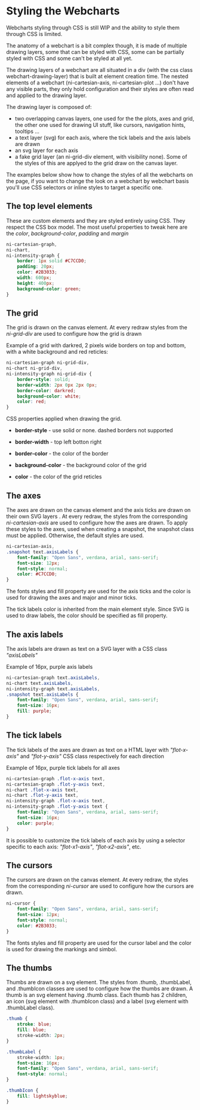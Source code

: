 # Styling the Webcharts

Webcharts styling through CSS is still WIP and the ability to style them through
CSS is limited.

The anatomy of a webchart is a bit complex though, it is made of multiple drawing
layers, some that can be styled with CSS, some can be partially styled with CSS
and some can't be styled at all yet.

The drawing layers of a webchart are all situated in a div (with the css class
webchart-drawing-layer) that is built at element creation time. The nested
elements of a webchart (ni-cartesian-axis, ni-cartesian-plot ...) don't have
any visible parts, they only hold configuration and their styles are often
read and applied to the drawing layer.

The drawing layer is composed of:

* two overlapping canvas layers, one used for the the plots, axes and grid,
the other one used for drawing UI stuff, like cursors, navigation hints,
tooltips ...
* a text layer (svg) for each axis, where the tick labels and the
axis labels are drawn
* an svg layer for each axis
* a fake grid layer (an ni-grid-div element, with visibility none). Some of the
styles of this are applyed to the grid draw on the canvas layer.

The examples below show how to change the styles of all the webcharts on the
page, if you want to change the look on a webchart by webchart basis you'll use
CSS selectors or inline styles to target a specific one.



## The top level elements

These are custom elements and they are styled entirely using CSS. They respect
the CSS box model. The most useful properties to tweak here are the *color*,
*background-color*, *padding* and *margin*


```css
ni-cartesian-graph,
ni-chart,
ni-intensity-graph {
    border: 1px solid #C7CCD0;
    padding: 20px;
    color: #2B3033;
    width: 600px;
    height: 400px;
    background-color: green;
}
```


## The grid

The grid is drawn on the canvas element. At every redraw styles from
the *ni-grid-div* are used to configure how the grid is drawn

Example of a grid with darkred, 2 pixels wide borders on top and bottom,
with a white background and red reticles:

```css
ni-cartesian-graph ni-grid-div,
ni-chart ni-grid-div,
ni-intensity-graph ni-grid-div {
    border-style: solid;
    border-width: 2px 0px 2px 0px;
    border-color: darkred;
    background-color: white;
    color: red;
}
```

CSS properties applied when drawing the grid.


* **border-style** - use solid or none. dashed borders not supported

* **border-width** - top left botton right

* **border-color** - the color of the border

* **background-color** - the background color of the grid

* **color** - the color of the grid reticles

## The axes

The axes are drawn on the canvas element and the axis ticks are drawn on their
own SVG layers . At every redraw, the styles from the corresponding
*ni-cartesian-axis* are used to configure how the axes are drawn.
To apply these styles to the axes, used when creating a snapshot,
the snapshot class must be applied. Otherwise, the default styles are used.

```css
ni-cartesian-axis,
.snapshot text.axisLabels {
    font-family: "Open Sans", verdana, arial, sans-serif;
    font-size: 12px;
    font-style: normal;
    color: #C7CCD0;
}
```

The fonts styles and fill property are used for the axis ticks and the color is used
for drawing the axes and major and minor ticks.

The tick labels color is inherited from the main element style.
Since SVG is used to draw labels, the color should be specified as fill property.


## The axis labels

The axis labels are drawn as text on a SVG layer with a CSS class
*"axisLabels"*

Example of 16px, purple axis labels

```css
ni-cartesian-graph text.axisLabels,
ni-chart text.axisLabels,
ni-intensity-graph text.axisLabels,
.snapshot text.axisLabels {
    font-family: "Open Sans", verdana, arial, sans-serif;
    font-size: 16px;
    fill: purple;
}
```


## The tick labels

The tick labels of the axes are drawn as text on a HTML layer with
*"flot-x-axis"* and *"flot-y-axis"* CSS class respectively for each direction

Example of 16px, purple tick labels for all axes

```css
ni-cartesian-graph .flot-x-axis text,
ni-cartesian-graph .flot-y-axis text,
ni-chart .flot-x-axis text,
ni-chart .flot-y-axis text,
ni-intensity-graph .flot-x-axis text,
ni-intensity-graph .flot-y-axis text {
    font-family: "Open Sans", verdana, arial, sans-serif;
    font-size: 16px;
    color: purple;
}
```

It is possible to customize the tick labels of each axis by using a selector
specific to each axis: *"flot-x1-axis"*, *"flot-x2-axis"*, etc.


## The cursors

The cursors are drawn on the canvas element. At every redraw, the styles from the corresponding
*ni-cursor* are used to configure how the cursors are drawn.

```css
ni-cursor {
    font-family: "Open Sans", verdana, arial, sans-serif;
    font-size: 12px;
    font-style: normal;
    color: #2B3033;
}
```

The fonts styles and fill property are used for the cursor label and the color is used
for drawing the markings and simbol.


## The thumbs 
Thumbs are drawn on a svg element. The styles from .thumb, .thumbLabel, and .thumbIcon
classes are used to configure how the thumbs are drawn. A thumb is an svg <g> element having .thumb class.
Each thumb has 2 children, an icon (svg <use> element with .thumbIcon class) and 
a label (svg <text> element with .thumbLabel class). 

```css
.thumb {
    stroke: blue;
    fill: blue;
    stroke-width: 2px;
}

.thumbLabel {
    stroke-width: 1px;
    font-size: 16px;
    font-family: "Open Sans", verdana, arial, sans-serif;
    font-style: normal;
}

.thumbIcon {
    fill: lightskyblue;
}
```
